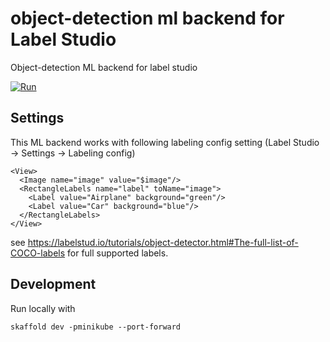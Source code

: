# object-detection ml backend for Label Studio
Object-detection ML backend for label studio

[![Run](https://staroid.com/api/run/button.svg)](https://staroid.com/api/run)

## Settings

This ML backend works with following labeling config setting (Label Studio -> Settings -> Labeling config)

```
<View>
  <Image name="image" value="$image"/>
  <RectangleLabels name="label" toName="image">
    <Label value="Airplane" background="green"/>
    <Label value="Car" background="blue"/>
  </RectangleLabels>
</View>
```

see https://labelstud.io/tutorials/object-detector.html#The-full-list-of-COCO-labels for full supported labels.


## Development

Run locally with

```
skaffold dev -pminikube --port-forward
```
